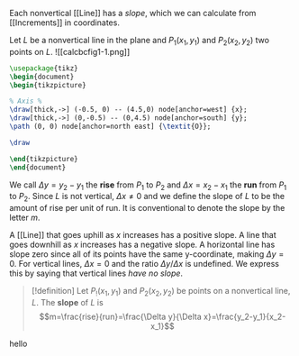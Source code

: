 Each nonvertical [[Line]] has a *slope*, which we can calculate from [[Increments]] in coordinates.

Let $L$ be a nonvertical line in the plane and $P_1(x_1,y_1)$ and $P_2(x_2,y_2)$ two points on $L$.
![[calcbcfig1-1.png]]
```tikz
\usepackage{tikz}
\begin{document}
\begin{tikzpicture}

% Axis %
\draw[thick,->] (-0.5, 0) -- (4.5,0) node[anchor=west] {x};
\draw[thick,->] (0,-0.5) -- (0,4.5) node[anchor=south] {y};
\path (0, 0) node[anchor=north east] {\textit{O}};

\draw

\end{tikzpicture}
\end{document}
```

We call $\Delta y=y_2-y_1$ the **rise** from $P_1$ to $P_2$ and $\Delta x=x_2-x_1$ the **run** from $P_1$ to $P_2$. Since $L$ is not vertical, $\Delta x\ne0$ and we define the slope of $L$ to be the amount of rise per unit of run. It is conventional to denote the slope by the letter $m$.

A [[Line]] that goes uphill as $x$ increases has a positive slope. A line that goes downhill as $x$ increases has a negative slope. A horizontal line has slope zero since all of its points have the same y-coordinate, making $\Delta y=0$. For vertical lines, $\Delta x=0$ and the ratio $\Delta y/\Delta x$ is undefined. We express this by saying that vertical lines *have no slope*.
>[!definition]
Let $P_!(x_1, y_1)$ and $P_2(x_2,y_2)$ be points on a nonvertical line, $L$. The **slope** of $L$ is
$$m=\frac{rise}{run}=\frac{\Delta y}{\Delta x}=\frac{y_2-y_1}{x_2-x_1}$$

hello
